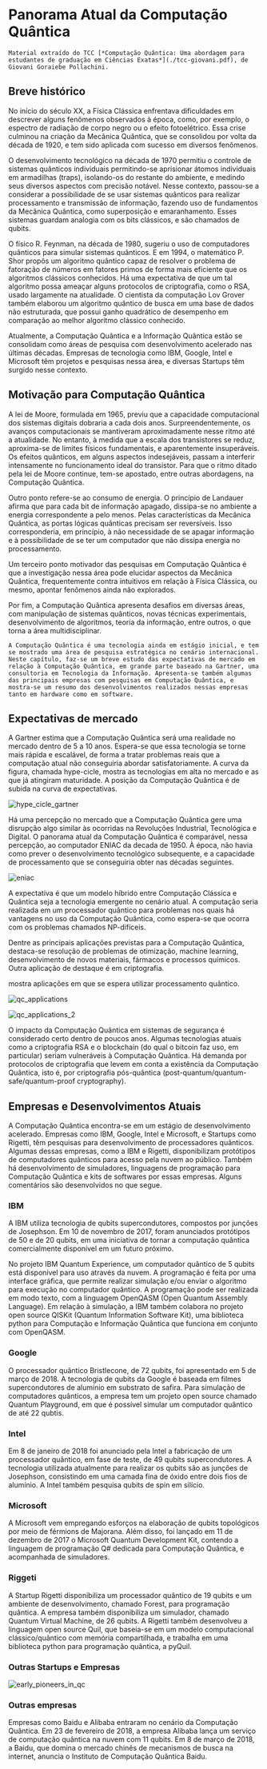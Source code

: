 # Panorama Atual da Computação Quântica

```{note}
Material extraído do TCC [*Computação Quântica: Uma abordagem para estudantes de graduação em Ciências Exatas*](./tcc-giovani.pdf), de Giovani Goraiebe Pollachini.
```

## Breve histórico 

No início do século XX, a Física Clássica enfrentava dificuldades em descrever alguns fenômenos observados à época, como, por exemplo, o espectro de radiação de corpo negro ou o efeito fotoelétrico. Essa crise culminou na criação da Mecânica Quântica, que se consolidou por volta da década de 1920, e tem sido aplicada com sucesso em diversos fenômenos.

O desenvolvimento tecnológico na década de 1970 permitiu o controle de sistemas quânticos individuais permitindo-se aprisionar átomos individuais em armadilhas (traps), isolando-os do restante do ambiente, e medindo seus diversos aspectos com precisão notável. Nesse contexto, passou-se a considerar a possibilidade de se usar sistemas quânticos para realizar processamento e transmissão de informação, fazendo uso de fundamentos da Mecânica Quântica, como superposição e emaranhamento. Esses sistemas guardam analogia com os bits clássicos, e são chamados de qubits.

O físico R. Feynman, na década de 1980, sugeriu o uso de computadores quânticos para simular sistemas quânticos. E em 1994, o matemático P. Shor propôs um algoritmo quântico capaz de resolver o problema de fatoração de números em fatores primos de forma mais eficiente que os algoritmos clássicos conhecidos. Há uma expectativa de que um tal algoritmo possa ameaçar alguns protocolos de criptografia, como o RSA, usado largamente na atualidade. O cientista da computação Lov Grover também elaborou um algoritmo quântico de busca em uma base de dados não estruturada, que possui ganho quadrático de desempenho em comparação ao melhor algoritmo clássico conhecido.

 Atualmente, a Computação Quântica e a Informação Quântica estão se consolidam como áreas de pesquisa com desenvolvimento acelerado nas últimas décadas. Empresas de tecnologia como IBM, Google, Intel e Microsoft têm projetos e pesquisas nessa área, e diversas Startups têm surgido nesse contexto. 

## Motivação para Computação Quântica

A lei de Moore, formulada em 1965, previu que a capacidade computacional dos sistemas digitais dobraria a cada dois
anos. Surpreendentemente, os avanços computacionais se mantiveram aproximadamente nesse ritmo até a atualidade. No entanto, à medida que a escala dos transistores se reduz, aproxima-se de limites físicos fundamentais, e aparentemente insuperáveis. Os efeitos quânticos, em alguns aspectos indesejáveis,
passam a interferir intensamente no funcionamento ideal do transistor. Para que o ritmo ditado pela lei de Moore continue, tem-se
apostado, entre outras abordagens, na Computação Quântica.

Outro ponto refere-se ao consumo de energia. O princípio
de Landauer afirma que para cada bit de informação apagado,
dissipa-se no ambiente a energia correspondente a pelo menos. Pelas características da Mecânica Quântica, as portas
lógicas quânticas precisam ser reversíveis. Isso corresponderia,
em princípio, à não necessidade de se apagar informação e à
possibilidade de se ter um computador que não dissipa energia
no processamento.

Um terceiro ponto motivador das pesquisas em Computação Quântica é que a investigação nessa área pode elucidar aspectos da Mecânica Quântica, frequentemente contra intuitivos
em relação à Física Clássica, ou mesmo, apontar fenômenos
ainda não explorados.

Por fim, a Computação Quântica apresenta desafios em
diversas áreas, com manipulação de sistemas quânticos, novas
técnicas experimentais, desenvolvimento de algoritmos, teoria da
informação, entre outros, o que torna a área multidisciplinar.

```{note}
A Computação Quântica é uma tecnologia ainda em estágio inicial, e tem se mostrado uma área de pesquisa estratégica no cenário internacional. 
Neste capítulo, faz-se um breve estudo das expectativas de mercado em relação à Computação Quântica, em grande parte baseado na Gartner, uma consultoria em Tecnologia da Informação. Apresenta-se também algumas das principais empresas com pesquisas em Computação Quântica, e mostra-se um resumo dos desenvolvimentos realizados nessas empresas tanto em hardware como em software.
```

## Expectativas de mercado

A Gartner estima que a Computação Quântica será uma realidade no mercado dentro de 5 a 10 anos. Espera-se que essa tecnologia se torne mais rápida e escalável, de forma a tratar problemas reais que a computação atual não conseguiria abordar satisfatoriamente. A curva da figura, chamada hype-cicle, mostra as tecnologias em alta no mercado e as que já atingiram maturidade. A posição da Computação Quântica é de subida na curva de expectativas. 

![hype_cicle_gartner](https://github.com/user-attachments/assets/c8e76d63-a52d-441f-8c32-2f3c6fadd072)

Há uma percepção no mercado que a Computação Quântica gere uma disrupção algo similar às ocorridas na Revoluções Industrial, Tecnológica e Digital. O panorama atual da Computação Quântica é comparável, nessa percepção, ao computador ENIAC da decada de 1950. À época, não havia como prever o desenvolvimento tecnológico subsequente, e a capacidade de processamento que se conseguiria obter nas décadas seguintes. 

![eniac](https://github.com/user-attachments/assets/53f10d93-0118-4b7d-a724-d81affdaadf4)

 A expectativa é que um modelo híbrido entre Computação Clássica e Quântica seja a tecnologia emergente no cenário atual. A computação seria realizada em um processador quântico para problemas nos quais há vantagens no uso da Computação Quântica, como espera-se que ocorra com os problemas chamados NP-difíceis. 
 
 Dentre as principais aplicações previstas para a Computação Quântica, destaca-se resolução de problemas de otimização, machine learning, desenvolvimento de novos materiais, fármacos e processos químicos. Outra aplicação de destaque é em criptografia.

 mostra aplicações em que se espera utilizar processamento quântico.

![qc_applications](https://github.com/user-attachments/assets/c06c9038-afe8-4c84-a9fe-cbed87688c07)

![qc_applications_2](https://github.com/user-attachments/assets/748eed13-633c-4e7c-ae29-ca30f1ad3517)

O impacto da Computação Quântica em sistemas de segurança é considerado certo dentro de poucos anos. Algumas tecnologias atuais como a criptografia RSA e o blockchain (do qual o bitcoin faz uso, em particular) seriam vulneráveis à Computação Quântica. Há demanda por protocolos de criptografia que levem em conta a existência da Computação Quântica, isto é, por criptografia pós-quântica (post-quantum/quantum-safe/quantum-proof cryptography). 

## Empresas e Desenvolvimentos Atuais

A Computação Quântica encontra-se em um estágio de desenvolvimento acelerado. Empresas como IBM, Google, Intel e Microsoft, e Startups como Rigetti, têm pesquisas para desenvolvimento de processadores quânticos. Algumas dessas empresas, como a IBM e Rigetti, disponibilizam protótipos de computadores quânticos para acesso pela nuvem ao público. Também há desenvolvimento de simuladores, linguagens de programação para Computação Quântica e kits de softwares por essas empresas. Alguns comentários são desenvolvidos no que segue.

### IBM 

A IBM utiliza tecnologia de qubits supercondutores, compostos por junções de Josephson. Em 10 de novembro de 2017, foram anunciados protótipos de 50 e de 20 qubits, em uma iniciativa de tornar a computação quântica comercialmente disponível em um futuro próximo. 
   
No projeto IBM Quantum Experience, um computador quântico de 5 qubits está disponível para uso através da nuvem. A programação é feita por uma interface gráfica, que permite realizar simulação e/ou enviar o algoritmo para execução no computador quântico. A programação pode ser realizada em modo texto, com a linguagem OpenQASM (Open Quantum Assembly Language). Em relação à simulação, a IBM também colabora no projeto open source QISKit (Quantum Information Software Kit), uma biblioteca python para Computação e Informação Quântica que funciona em conjunto com OpenQASM.

### Google 

O processador quântico Bristlecone, de 72 qubits, foi apresentado em 5 de março de 2018. A tecnologia de qubits da Google é baseada em filmes supercondutores de alumínio em substrato de safira. Para simulação de computadores quânticos, a empresa tem um projeto open source chamado Quantum Playground, em que é possível simular um computador quântico de até 22 qubtis. 

### Intel 

Em 8 de janeiro de 2018 foi anunciado pela Intel a fabricação de um processador quântico, em fase de teste, de 49 qubits supercondutores. A tecnologia utilizada atualmente para realizar os qubits são as junções de Josephson, consistindo em uma camada fina de óxido entre dois fios de alumínio.
A Intel também pesquisa qubits de spin em silício.

### Microsoft

A Microsoft vem empregando esforços na elaboração de qubits topológicos por meio de férmions de Majorana. Além disso, foi lançado em 11 de dezembro de 2017 o Microsoft Quantum Development Kit, contendo a linguagem de programação Q\# dedicada para Computação Quântica, e acompanhada de simuladores.

### Riggeti

A Startup Rigetti disponibiliza um processador quântico de 19 qubits e um ambiente de desenvolvimento, chamado Forest, para programação quântica. A empresa também disponibiliza um simulador, chamado Quantum Virtual Machine, de 26 qubits. A Rigetti também desenvolveu a linguagem open source Quil, que baseia-se em um modelo computacional clássico/quântico com memória compartilhada, e trabalha em uma biblioteca python para programação quântica, a pyQuil.

### Outras Startups e Empresas

![early_pioneers_in_qc](https://github.com/user-attachments/assets/a1507703-32c5-45c2-b183-34e03801e920)

### Outras empresas 

Empresas como Baidu e Alibaba entraram no cenário da Computação Quântica. Em 23 de fevereiro de 2018, a empresa Alibaba lança um serviço de computação quântica na nuvem com 11 qubits. Em 8 de março de 2018, a Baidu, que domina o mercado chinês de mecanismos de busca na internet, anuncia o Instituto de Computação Quântica Baidu.
